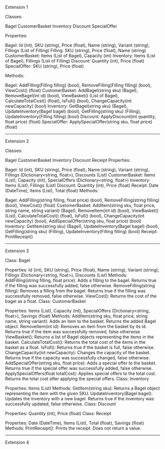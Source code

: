 Extension 1 

Classes:

Bagel
CustomerBasket
Inventory
Discount
SpecialOffer

Properties:

Bagel: Id (int), SKU (string), Price (float), Name (string), Variant (string), Fillings (List of Filling)
Filling: SKU (string), Price (float), Name (string)
CustomerBasket: Items (List of Bagel), Capacity (int)
Inventory: Items (List of Bagel), Fillings (List of Filling)
Discount: Quantity (int), Price (float)
SpecialOffer: SKU (string), Price (float)

Methods:

Bagel: AddFilling(Filling filling) (bool), RemoveFilling(Filling filling) (bool), ViewCost() (float)
CustomerBasket: AddBagel(string sku) (Bagel), RemoveBagel(int id) (bool), ViewBasket() (List of Bagel), CalculateTotalCost() (float), IsFull() (bool), 
ChangeCapacity(int newCapacity) (bool)
Inventory: GetBagel(string sku) (Bagel), UpdateInventory(Bagel bagel) (bool), GetFilling(string sku) (Filling), UpdateInventory(Filling filling) (bool)
Discount: ApplyDiscount(int quantity, float price) (float)
SpecialOffer: ApplySpecialOffer(string sku, float price) (float)

_____________________________________________________________________________________________________________________________________________________________________________________
Extension 2

Classes:

Bagel
CustomerBasket
Inventory
Discount
Receipt
Properties:

Bagel: Id (int), SKU (string), Price (float), Name (string), Variant (string), 
Fillings (Dictionary<string, float>), Discounts (List<Discount>)
CustomerBasket: Items (List<Bagel>), Capacity (int), 
SpecialOffers (Dictionary<string, float>)
Inventory: Items (List<Bagel>), Fillings (List<Filling>)
Discount: Quantity (int), Price (float)
Receipt: Date (DateTime), Items (List<Bagel>), Total (float)
Methods:

Bagel: AddFilling(string filling, float price) (bool), RemoveFilling(string filling) (bool), ViewCost() (float)
CustomerBasket: AddItem(string sku, float price, string name, string variant) (Bagel), RemoveItem(int id) (bool), ViewBasket() (List<Bagel>), CalculateTotalCost() (float), IsFull() (bool), ChangeCapacity(int newCapacity) (bool), AddSpecialOffer(string sku, float price) (bool)
Inventory: GetItem(string sku) (Bagel), UpdateInventory(Bagel bagel) (bool), GetFilling(string sku) (Filling), UpdateInventory(Filling filling) (bool)
Receipt: PrintReceipt()

_____________________________________________________________________________________________________________________________________________________________________________________
Extension 3

Class: Bagel

Properties: Id (int), SKU (string), Price (float), Name (string), Variant (string), Fillings (Dictionary<string, float>), Discounts (List<Discount>)
Methods:
AddFilling(string filling, float price): Adds a filling to the bagel. Returns true if the filling was successfully added, false otherwise.
RemoveFilling(string filling): Removes a filling from the bagel. Returns true if the filling was successfully removed, false otherwise.
ViewCost(): Returns the cost of the bagel as a float.
Class: CustomerBasket

Properties: Items (List<Bagel>), Capacity (int), SpecialOffers (Dictionary<string, float>), Savings (float)
Methods:
AddItem(string sku, float price, string name, string variant): Adds an item to the basket. Returns the added Bagel object.
RemoveItem(int id): Removes an item from the basket by its id. Returns true if the item was successfully removed, false otherwise.
ViewBasket(): Returns a list of Bagel objects representing the items in the basket.
CalculateTotalCost(): Returns the total cost of the items in the basket as a float.
IsFull(): Returns true if the basket is full, false otherwise.
ChangeCapacity(int newCapacity): Changes the capacity of the basket. Returns true if the capacity was successfully changed, false otherwise.
AddSpecialOffer(string sku, float price): Adds a special offer to the basket. Returns true if the special offer was successfully added, false otherwise.
ApplySpecialOffers(float totalCost): Applies special offers to the total cost. Returns the total cost after applying the special offers.
Class: Inventory

Properties: Items (List<Bagel>)
Methods:
GetItem(string sku): Returns a Bagel object representing the item with the given SKU.
UpdateInventory(Bagel bagel): Updates the inventory with a new bagel. Returns true if the inventory was successfully updated, false otherwise.
Class: Discount

Properties: Quantity (int), Price (float)
Class: Receipt

Properties: Date (DateTime), Items (List<Bagel>), Total (float), Savings (float)
Methods:
PrintReceipt(): Prints the receipt. Does not return a value.
_____________________________________________________________________________________________________________________________________________________________________________________

Extension 4